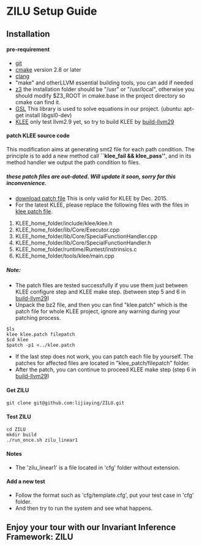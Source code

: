 # ZILU Setup Guide

## Installation
#### pre-requirement
* [git](https://git-scm.com/downloads)
* [cmake](https://cmake.org/) version 2.8 or later
* [clang](http://clang.llvm.org/get_started.html)
* "make" and otherLLVM essential building tools, you can add if needed
* [z3](https://github.com/Z3Prover/z3) the installation folder should be "/usr" or "/usr/local", otherwise you should modify $Z3_ROOT in cmake.base in the project directory so cmake can find it. 
* [GSL](http://www.gnu.org/software/gsl/) This library is used to solve equations in our project. (ubuntu: apt-get install libgsl0-dev)
* [KLEE](https://klee.github.io/) only test llvm2.9 yet, so try to build KLEE by [build-llvm29](http://klee.github.io/build-llvm29/)


#### patch KLEE source code
This modification aims at generating smt2 file for each path condition.
The principle is to add a new method call **``klee_fail && klee_pass''**, and in its method handler we output the path condition to files.

##### these patch files are out-dated. Will update it soon, sorry for this inconvenience.
* [download patch file](http://lijiaying.github.io/content/iif/klee_patch.tar.bz2) This is only valid for KLEE by Dec. 2015.
* For the latest KLEE, please replace the following files with the files in [klee patch file](http://lijiaying.github.io/content/iif/klee_file_patch.tar.bz2).
1. KLEE_home_folder/include/klee/klee.h 
2. KLEE_home_folder/lib/Core/Executor.cpp
3. KLEE_home_folder/lib/Core/SpecialFunctionHandler.cpp
4. KLEE_home_folder/lib/Core/SpecialFunctionHandler.h
5. KLEE_home_folder/runtime/Runtest/instrinsics.c
6. KLEE_home_folder/tools/klee/main.cpp

##### Note:
+ The patch files are tested successfully if you use them just between KLEE configure step and KLEE make step. (between step 5 and 6 in [build-llvm29](http://klee.github.io/build-llvm29/))
+ Unpack the bz2 file, and then you can find "klee.patch" which is the patch file for whole KLEE project, ignore any warning during your patching process.
```
$ls
klee klee.patch filepatch
$cd klee
$patch -p1 <../klee.patch
```
+ If the last step does not work, you can patch each file by yourself. The patches for affected files are located in "klee_patch/filepatch" folder.
+ After the patch, you can continue to proceed KLEE make step (step 6 in [build-llvm29](http://klee.github.io/build-llvm29/))


#### Get ZILU
```
git clone git@github.com:lijiaying/ZILU.git
```

#### Test ZILU
```
cd ZILU
mkdir build
./run_once.sh zilu_linear1 
```

#### Notes
+ The 'zilu_linear1' is a file located in 'cfg' folder without extension.

#### Add a new test
- Follow the format such as 'cfg/template.cfg', put your test case in 'cfg' folder.
- And then try to run the system and see what happens.

## Enjoy your tour with our Invariant Inference Framework: ZILU

